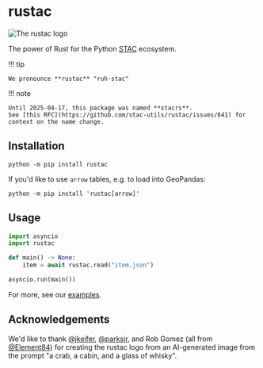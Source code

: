 # rustac

![The rustac logo](./img/rustac-small.png)

The power of Rust for the Python [STAC](https://stacspec.org/) ecosystem.

<!-- markdownlint-disable MD046-->
!!! tip

    We pronounce **rustac** "ruh-stac"

!!! note

    Until 2025-04-17, this package was named **stacrs**.
    See [this RFC](https://github.com/stac-utils/rustac/issues/641) for context on the name change.

## Installation

```shell
python -m pip install rustac
```

If you'd like to use `arrow` tables, e.g. to load into GeoPandas:

```shell
python -m pip install 'rustac[arrow]'
```

## Usage

```python
import asyncio
import rustac

def main() -> None:
    item = await rustac.read("item.json")

asyncio.run(main())
```

For more, see our [examples](./generated/gallery/index.md).

## Acknowledgements

We'd like to thank [@jkeifer](https://github.com/jkeifer), [@parksjr](https://github.com/parksjr), and Rob Gomez (all from [@Element84](https://github.com/Element84/)) for creating the rustac logo from an AI-generated image from the prompt "a crab, a cabin, and a glass of whisky".
